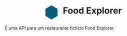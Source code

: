 <h1 align="center" style="text-align: center;">
  <img alt="Logo do Food Explorer" src="./src/assets/icon.svg" style="vertical-align: text-top; margin-right: 10px; width:2.5rem;">
  Food Explorer
</h1>
É uma API para um restaurante fictício Food Explorer.